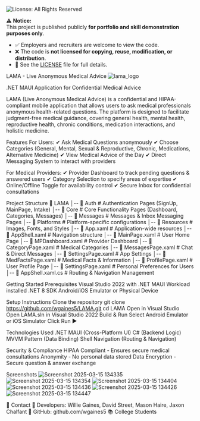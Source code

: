 
![License: All Rights Reserved](https://img.shields.io/badge/license-All%20Rights%20Reserved-red)

⚠️ **Notice:**  
This project is published publicly **for portfolio and skill demonstration purposes only**.  

- ✅ Employers and recruiters are welcome to view the code.  
- ❌ The code is **not licensed for copying, reuse, modification, or distribution**.  
- 📄 See the [LICENSE](./LICENSE) file for full details. 

LAMA - Live Anonymous Medical Advice
![lama_logo](https://github.com/user-attachments/assets/f6e952d3-d60e-44b5-bc82-19db39e34430)

.NET MAUI Application for Confidential Medical Advice

LAMA (Live Anonymous Medical Advice) is a confidential and HIPAA-compliant mobile application that allows users to ask medical professionals anonymous health-related questions. 
The platform is designed to facilitate judgment-free medical guidance, covering general health, mental health, reproductive health, chronic conditions, medication interactions,
and holistic medicine.

 Features
For Users:
✔ Ask Medical Questions anonymously
✔ Choose Categories (General, Mental, Sexual & Reproductive, Chronic, Medications, Alternative Medicine)
✔ View Medical Advice of the Day
✔ Direct Messaging System to interact with providers

For Medical Providers:
✔ Provider Dashboard to track pending questions & answered users
✔ Category Selection to specify areas of expertise
✔ Online/Offline Toggle for availability control
✔ Secure Inbox for confidential consultations

Project Structure
📁 LAMA
│-- 📁 Auth                # Authentication Pages (SignUp, MainPage, Intake)
│-- 📁 Core                # Core Functionality Pages (Dashboard, Categories, Messages)
│-- 📁 Messages            # Messages & Inbox Messaging Pages
│-- 📁 Platforms           # Platform-specific configurations
│-- 📁 Resources           # Images, Fonts, and Styles
│-- 📄 App.xaml            # Application-wide resources
│-- 📄 AppShell.xaml       # Navigation structure
│-- 📄 MainPage.xaml       # User Home Page
│-- 📄 MPDashboard.xaml    # Provider Dashboard
│-- 📄 CategoryPage.xaml   # Medical Categories
│-- 📄 MessagesPage.xaml   # Chat & Direct Messages
│-- 📄 SettingsPage.xaml   # App Settings
│-- 📄 MedFactsPage.xaml   # Medical Facts & Information
│-- 📄 ProfilePage.xaml    # User Profile Page
│-- 📄 SettingsPage.xaml    # Personal Preferences for Users
│-- 📄 AppShell.xaml.cs    # Routing & Navigation Management

Getting Started
 Prerequisites
 Visual Studio 2022 with .NET MAUI Workload installed
 .NET 8 SDK
 Android/iOS Emulator or Physical Device

Setup Instructions
 Clone the repository
   git clone https://github.com/wgaines5/LAMA.git
cd LAMA
 Open in Visual Studio
  Open LAMA.sln in Visual Studio 2022
Build & Run
  Select Android Emulator or iOS Simulator
  Click Run ▶

Technologies Used
 .NET MAUI (Cross-Platform UI)
 C# (Backend Logic)
 MVVM Pattern (Data Binding)
 Shell Navigation (Routing & Navigation)

Security & Compliance
 HIPAA Compliant - Ensures secure medical consultations
 Anonymity - No personal data stored
 Data Encryption - Secure question & answer exchange

 Screenshots
![Screenshot 2025-03-15 134335](https://github.com/user-attachments/assets/5283e64a-6112-44b7-be25-06c52bf3c64b)
![Screenshot 2025-03-15 134354](https://github.com/user-attachments/assets/ae1871b3-f084-47df-9f19-31773bb5b6ea)
![Screenshot 2025-03-15 134404](https://github.com/user-attachments/assets/2ad4fe62-baf8-4dad-b841-9943f593970f)
![Screenshot 2025-03-15 134436](https://github.com/user-attachments/assets/549fe0b8-3bfd-49a5-8d45-53b61b995ed8)
![Screenshot 2025-03-15 134426](https://github.com/user-attachments/assets/b3c07d86-b636-48b8-b62b-771154007fdb)
![Screenshot 2025-03-15 134447](https://github.com/user-attachments/assets/9aa7ed8a-a49f-44d1-9711-c7c19fbb9213)




 📧 Contact
📩 Developers: Willie Gaines, David Street, Mason Haire, Jaxon Chalfant
🔗 GitHub: github.com/wgaines5
📚 College Students 


